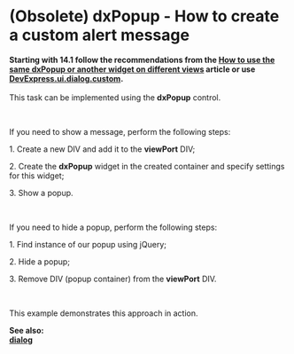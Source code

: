 # (Obsolete) dxPopup - How to create a custom alert message

<p><strong>Starting with 14.1 follow the recommendations from the <a href="https://www.devexpress.com/Support/Center/p/Q557034">How to use the same dxPopup or another widget on different views</a> article or use <a href="http://js.devexpress.com/Documentation/ApiReference/Utils/ui/dialog/Methods/?version=14_1#customoptions">DevExpress.ui.dialog.custom</a>.</strong><br /><br />This task can be implemented using the <strong>dxPopup</strong> control.</p>
<br />
<p>If you need to show a message, perform the following steps:</p>
<p>1. Create a new DIV and add it to the <strong>viewPort</strong> DIV;</p>
<p>2. Create the <strong>dxPopup</strong> widget in the created container and specify settings for this widget;</p>
<p>3. Show a popup.</p>
<br />
<p>If you need to hide a popup, perform the following steps:</p>
<p>1. Find instance of our popup using jQuery;</p>
<p>2. Hide a popup;</p>
<p>3. Remove DIV (popup container) from the <strong>viewPort</strong> DIV.</p>
<br />
<p>This example demonstrates this approach in action.</p>
<p><strong>See also:<br /> </strong><a href="http://phonejs.devexpress.com/Documentation/ApiReference/Widgets/Utils"><strong><u>dialog</u></strong></a></p>

<br/>


